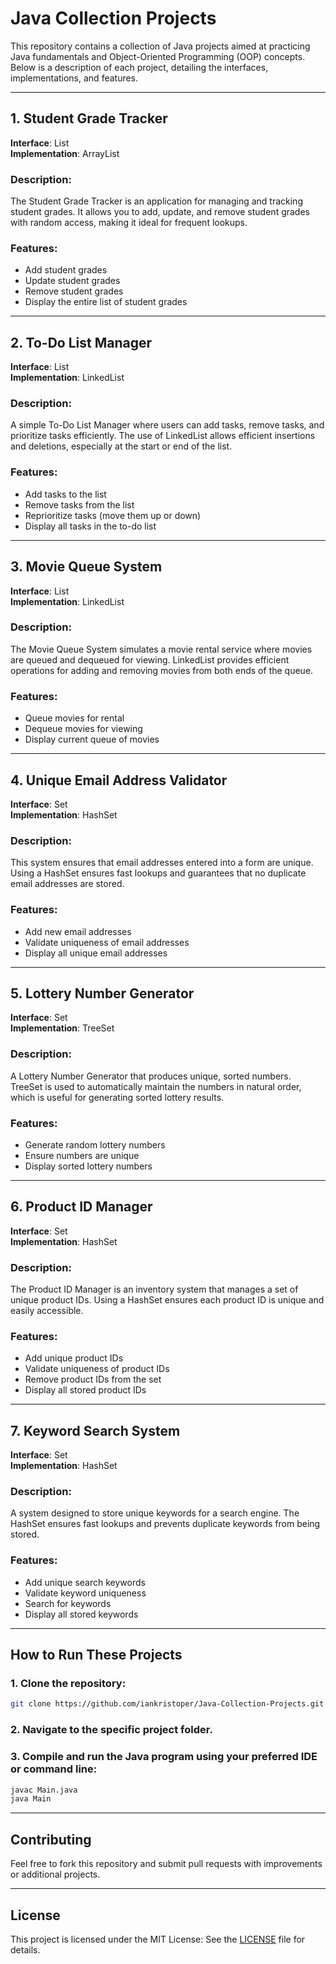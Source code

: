 # Java Collection Projects 

This repository contains a collection of Java projects aimed at practicing Java fundamentals and Object-Oriented Programming (OOP) concepts. Below is a description of each project, detailing the interfaces, implementations, and features.

---

## 1. Student Grade Tracker 

**Interface**: List  
**Implementation**: ArrayList  

### Description:
The Student Grade Tracker is an application for managing and tracking student grades. It allows you to add, update, and remove student grades with random access, making it ideal for frequent lookups.

### Features:
- Add student grades
- Update student grades
- Remove student grades
- Display the entire list of student grades

---

## 2. To-Do List Manager

**Interface**: List  
**Implementation**: LinkedList  

### Description:
A simple To-Do List Manager where users can add tasks, remove tasks, and prioritize tasks efficiently. The use of LinkedList allows efficient insertions and deletions, especially at the start or end of the list.

### Features:
- Add tasks to the list
- Remove tasks from the list
- Reprioritize tasks (move them up or down)
- Display all tasks in the to-do list

---

## 3. Movie Queue System

**Interface**: List  
**Implementation**: LinkedList  

### Description:
The Movie Queue System simulates a movie rental service where movies are queued and dequeued for viewing. LinkedList provides efficient operations for adding and removing movies from both ends of the queue.

### Features:
- Queue movies for rental
- Dequeue movies for viewing
- Display current queue of movies

---

## 4. Unique Email Address Validator

**Interface**: Set  
**Implementation**: HashSet  

### Description:
This system ensures that email addresses entered into a form are unique. Using a HashSet ensures fast lookups and guarantees that no duplicate email addresses are stored.

### Features:
- Add new email addresses
- Validate uniqueness of email addresses
- Display all unique email addresses

---

## 5. Lottery Number Generator

**Interface**: Set  
**Implementation**: TreeSet  

### Description:
A Lottery Number Generator that produces unique, sorted numbers. TreeSet is used to automatically maintain the numbers in natural order, which is useful for generating sorted lottery results.

### Features:
- Generate random lottery numbers
- Ensure numbers are unique
- Display sorted lottery numbers

---

## 6. Product ID Manager

**Interface**: Set  
**Implementation**: HashSet  

### Description:
The Product ID Manager is an inventory system that manages a set of unique product IDs. Using a HashSet ensures each product ID is unique and easily accessible.

### Features:
- Add unique product IDs
- Validate uniqueness of product IDs
- Remove product IDs from the set
- Display all stored product IDs

---

## 7. Keyword Search System

**Interface**: Set  
**Implementation**: HashSet  

### Description:
A system designed to store unique keywords for a search engine. The HashSet ensures fast lookups and prevents duplicate keywords from being stored.

### Features:
- Add unique search keywords
- Validate keyword uniqueness
- Search for keywords
- Display all stored keywords

---

## How to Run These Projects
### 1. Clone the repository:
   ```bash
   git clone https://github.com/iankristoper/Java-Collection-Projects.git
   ```
### 2. Navigate to the specific project folder.
### 3. Compile and run the Java program using your preferred IDE or command line:
   ```bash
   javac Main.java
   java Main
```

---

## Contributing
Feel free to fork this repository and submit pull requests with improvements or additional projects.

---

## License

This project is licensed under the MIT License: See the [LICENSE](./LICENSE) file for details.


